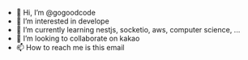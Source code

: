 - 👋 Hi, I’m @gogoodcode
- 👀 I’m interested in develope
- 🌱 I’m currently learning nestjs, socketio, aws, computer science, ...
- 💞️ I’m looking to collaborate on kakao
- 📫 How to reach me is this email

<!---
gogoodcode/gogoodcode is a ✨ special ✨ repository because its `README.md` (this file) appears on your GitHub profile.
You can click the Preview link to take a look at your changes.
--->
